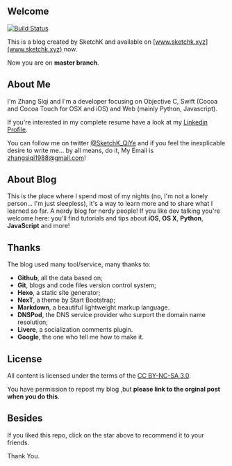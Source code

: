 ## Welcome 

[![Build Status](https://travis-ci.org/SketchK/SketchK.github.io.svg?branch=master)](https://travis-ci.org/SketchK/SketchK.github.io)

This is a blog created by SketchK and available on [www.sketchk.xyz](www.sketchk.xyz) now.

Now you are on **master branch**.

## About Me 

I'm Zhang Siqi and I'm a developer focusing on Objective C, Swift (Cocoa and Cocoa Touch for OSX and iOS) and Web (mainly Python, Javascript).

If you're interested in my complete resume have a look at my [Linkedin Profile](https://www.linkedin.com/in/zhang-siqi-b430b159/).

You can follow me on twitter [@SketchK_QiYe](https://twitter.com/SketchK_QiYe) and if you feel the inexplicable desire to write me... by all means, do it, My Email is [zhangsiqi1988@gmail.com](mailto:zhangsiqi1988@gmail.com)!

## About Blog

This is the place where I spend most of my nights (no, I'm not a lonely person... I'm just sleepless), it's a way to learn more and to share what I learned so far. A nerdy blog for nerdy people! If you like dev talking you're welcome here: you'll find tutorials and tips about **iOS**, **OS X**, **Python**, **JavaScript** and more!

## Thanks

The blog used many tool/service, many thanks to:

* **Github**, all the data based on;
* **Git**, blogs and code files version control system;
* **Hexo**, a static site generator;
* **NexT**, a theme by Start Bootstrap;
* **Markdown**, a beautiful lightweight markup language.
* **DNSPod**, the DNS service provider who surport the domain name resolution;
* **Livere**, a socialization comments plugin.
* **Google**, the one who tell me how to make it.

## License

All content is licensed under the terms of the [CC BY-NC-SA 3.0](https://creativecommons.org/licenses/by-nc-sa/3.0/). 

You have permission to repost my blog ,but **please link to the orginal post when you do this**.

## Besides

If you liked this repo, click on the star above to recommend it to your friends.

Thank You.

